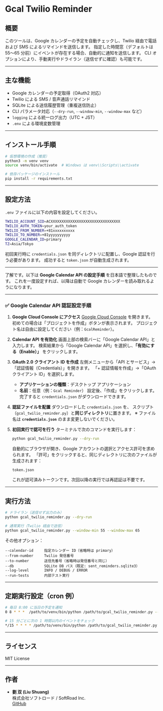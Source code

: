 # Gcal Twilio Reminder

## 概要
このツールは、Google カレンダーの予定を自動チェックし、Twilio 経由で電話および SMS によるリマインドを送信します。
指定した時間窓（デフォルトは 55〜65 分前）にイベントが存在する場合、自動的に通知を送信します。
CLI オプションにより、手動実行やドライラン（送信せずに確認）も可能です。

---

## 主な機能
- Google カレンダーの予定取得（OAuth2 対応）
- Twilio による SMS / 音声通話リマインド
- SQLite による送信履歴管理（重複送信防止）
- CLI パラメータ対応（`--dry-run`, `--window-min`, `--window-max` など）
- `logging` による統一ログ出力（UTC + JST）
- `.env` による環境変数管理

---

## インストール手順

```bash
# 仮想環境の作成（推奨）
python3 -m venv venv
source venv/bin/activate  # Windows は venv\\Scripts\\activate

# 依存パッケージのインストール
pip install -r requirements.txt
```

---

## 設定方法
`.env` ファイルに以下の内容を設定してください。

```bash
TWILIO_ACCOUNT_SID=ACXXXXXXXXXXXXXXXXXXXXXXXXXXXXXXXX
TWILIO_AUTH_TOKEN=your_auth_token
TWILIO_FROM_NUMBER=+81xxxxxxxxxx
TWILIO_TO_NUMBER=+81yyyyyyyyyy
GOOGLE_CALENDAR_ID=primary
TZ=Asia/Tokyo
```

初回実行時に `credentials.json` を同ディレクトリに配置し、Google 認証を行う必要があります。
成功すると `token.json` が自動生成されます。

---
了解です。以下は **Google Calendar API の設定手順** を日本語で整理したものです。
これを一度設定すれば、以降は自動で Google カレンダーを読み取れるようになります。

---

### ✅ **Google Calendar API 認証設定手順**

1. **Google Cloud Console にアクセス**
   [Google Cloud Console](https://console.cloud.google.com/) を開きます。
   初めての場合は「プロジェクトを作成」ボタンが表示されます。
   プロジェクト名は自由に設定してください（例：`GcalReminder`）。

2. **Calendar API を有効化**
   画面上部の検索バーに「Google Calendar API」と入力します。
   検索結果から「Google Calendar API」を選択し、**「有効にする（Enable）」** をクリックします。

3. **OAuth 2.0 クライアント ID を作成**
   左側メニューから「API とサービス」→「認証情報（Credentials）」を開きます。
   「+ 認証情報を作成」→「OAuth クライアント ID」を選択します。

   * **アプリケーションの種類**：デスクトップ アプリケーション
   * **名前**：任意（例：`Gcal Reminder`）
     設定後、「作成」をクリックします。
     完了すると `credentials.json` がダウンロードできます。

4. **認証ファイルを配置**
   ダウンロードした `credentials.json` を、
   スクリプト（`gcal_twilio_reminder.py`）と**同じディレクトリ**に置きます。
   ※ ファイル名は **`credentials.json`** のまま変更しないでください。

5. **初回実行で認可を行う**
   ターミナルで次のコマンドを実行します：

   ```bash
   python gcal_twilio_reminder.py --dry-run
   ```

   自動的にブラウザが開き、Google アカウントの選択とアクセス許可を求められます。
   「許可」をクリックすると、同じディレクトリに次のファイルが生成されます：

   ```
   token.json
   ```

   これが認可済みトークンです。次回以降の実行では再認証は不要です。
---

## 実行方法
```bash
# ドライラン（送信せず出力のみ）
python gcal_twilio_reminder.py --dry-run

# 通常実行（Twilio 経由で送信）
python gcal_twilio_reminder.py --window-min 55 --window-max 65
```

その他オプション：
```
--calendar-id     指定カレンダー ID（省略時は primary）
--from-number     Twilio 発信番号
--to-number       送信先番号（省略時は発信番号と同じ）
--db              SQLite DB パス（既定: sent_reminders.sqlite3）
--log-level       INFO / DEBUG / ERROR
--run-tests       内部テスト実行
```

---

## 定期実行設定（cron 例）
```bash
# 毎日 8:00 に当日の予定を通知
0 8 * * *  /path/to/venv/bin/python /path/to/gcal_twilio_reminder.py --dry-run

# 15 分ごとに次の 1 時間以内のイベントをチェック
*/15 * * * * /path/to/venv/bin/python /path/to/gcal_twilio_reminder.py --window-min 55 --window-max 65
```

---

## ライセンス
MIT License

---

## 作者
- **劉 双 (Liu Shuang)**  
  株式会社ソフトロード / SoftRoad Inc.  
  [GitHub](https://github.com/liushuang393)